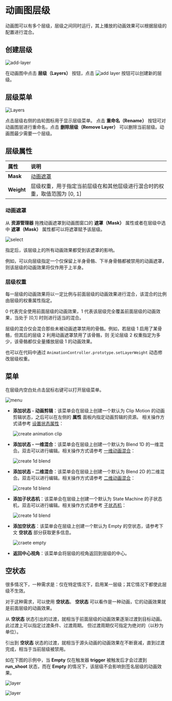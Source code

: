 # 动画图层级

动画图可以有多个层级，层级之间同时运行，其上播放的动画效果可以根据层级的配置进行混合。

## 创建层级

![add-layer](animation-graph-panel/add-layer.png)

在动画图中点击 **层级（Layers）** 按钮，点击 ![add layer](animation-graph-panel/btn-add-layer.png) 按钮可以创建新的层级。

## 层级菜单

![Layers](animation-graph-panel/layers.png)

点击层级右侧的齿轮图标用于显示层级菜单。 点击 **重命名（Rename）** 按钮可对动画图层进行重命名，点击 **删除层级（Remove Layer）** 可以删除当前层级。动画图最少需要一个层级。

## 层级属性

| 属性 | 说明 |
| :-- | :-- |
| **Mask** | [动画遮罩](animation-mask.md) |
| **Weight** | 层级权重，用于指定当前层级在和其他层级进行混合时的权重，取值范围为 [0, 1] |

### 动画遮罩

从 **资源管理器** 拖拽动画遮罩到动画图窗口的 **遮罩（Mask）** 属性或者在层级中选中 **遮罩（Mask）** 属性都可以将遮罩赋予该层级。

![select](animation-mask/select.png)

指定后，该层级上的所有动画效果都受到该遮罩的影响。

例如，可以向层级指定一个仅保留上半身骨骼、下半身骨骼都被禁用的动画遮罩，则该层级的动画效果将仅作用于上半身。

### 层级权重

每一层级的动画效果将以一定比例与前面层级的动画效果进行混合，该混合的比例由层级的权重属性指定。

0 代表完全使用前面层级的动画效果，1 代表该层级完全覆盖前面层级的动画效果，当处于 [0,1] 时则进行适当的混合。

层级的混合仅会混合那些未被动画遮罩禁用的骨骼。例如，若层级 1 启用了某骨骼，但其后的层级 2 利用动画遮罩禁用了该骨骼，则
无论层级 2 权重指定为多少，该骨骼都仅全量播放层级 1 的动画效果。

也可以在代码中通过 `AnimationController.prototype.setLayerWeight` 动态修改层级权重。

## 菜单

在层级内空白处点击鼠标右键可以打开层级菜单。

![menu](animation-layer/open-layer-menu.png)

- **添加状态 - 动画剪辑**：该菜单会在层级上创建一个默认为 Clip Motion 的动画剪辑状态，之后可以在左侧的 **属性** 面板内指定动画剪辑的资源。 相关操作方式请参考 [设置状态属性](animation-graph-basics.md##%E5%88%9B%E5%BB%BA%E7%8A%B6%E6%80%81)：

  ![create animation clip](animation-layer/create-animation-clip.png)

- **添加状态 - 一维混合**：该菜单会在层级上创建一个默认为 Blend 1D 的一维混合。双击可以进行编辑。相关操作方式请参考 [一维动画混合](animation-graph-basics.md#%E4%B8%80%E7%BB%B4%E5%8A%A8%E7%94%BB%E6%B7%B7%E5%90%88)：

  ![create 1d blend](animation-layer/create-1d-blend.png)

- **添加状态 - 二维混合**：该菜单会在层级上创建一个默认为 Blend 2D 的二维混合。双击可以进行编辑。相关操作方式请参考 [二维动画混合](animation-graph-basics.md#%E4%BA%8C%E7%BB%B4%E5%8A%A8%E7%94%BB%E6%B7%B7%E5%90%88)：

  ![create 1d blend](animation-layer/create-2d-blend.png)

- **添加子状态机**：该菜单会在层级上创建一个默认为 State Machine 的子状态机，双击可以进行编辑。相关操作方式请参考 [子状态机](animation-graph-basics.md#%E5%AD%90%E7%8A%B6%E6%80%81%E6%9C%BA)：

   ![create 1d blend](animation-layer/create-sub-machine.png)

- **添加空状态**：该菜单会在层级上创建一个默认为 Empty 的空状态，请参考下文 **空状态** 部分获取更多信息。

  ![craete empty](animation-layer/create-empty.png)

- **返回中心视角**：该菜单会将层级的视角返回到层级的中心。

## 空状态

很多情况下，一种需求是：仅在特定情况下，启用某一层级；其它情况下都使此层级不生效。

对于这种需求，可以使用 **空状态**。 **空状态** 可以看作是一种动画，它的动画效果就是前面层级的动画效果。

从 **空状态** 状态引出的过渡，就相当于前面层级的动画效果逐渐过渡到目标动画。此过渡上可以指定过渡条件、过渡周期。
但过渡周期仅可指定为绝对的（以秒为单位）。

引出到 **空状态** 状态的过渡，就相当于源头动画的动画效果在不断衰减，直到过渡完成，相当于当前层级被禁用。

如在下图的示例中，当 **Empty** 仅在触发器 **trigger** 被触发后才会过渡到 **run_shoot** 状态，而在 **Empty** 的情况下，该层级不会影响到签名层级的动画效果。

![layer](animation-graph/empty-state.png)

![layer](animation-graph/transit-empty-state.png)
